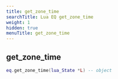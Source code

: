 ```yaml
---
title: get_zone_time
searchTitle: Lua EQ get_zone_time
weight: 1
hidden: true
menuTitle: get_zone_time
---
```

## get_zone_time
```lua
eq.get_zone_time(lua_State *L) -- object
```
